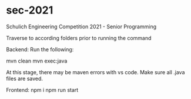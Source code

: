 # sec-2021
Schulich Engineering Competition 2021 - Senior Programming


Traverse to according folders prior to running the command

Backend:
Run the following:

mvn clean
mvn exec:java

At this stage, there may be maven errors with vs code. Make sure all .java files are saved.

Frontend:
npm i
npm run start